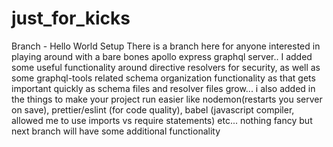 # just_for_kicks

Branch - Hello World Setup
There is a branch here for anyone interested in playing around with a bare bones apollo express graphql server.. I added some useful functionality
around directive resolvers for security, as well as some graphql-tools related schema organization functionality as that gets important quickly as
schema files and resolver files grow... i also added in the things to make your project run easier like nodemon(restarts you server on save), prettier/eslint
(for code quality), babel (javascript compiler, allowed me to use imports vs require statements) etc... nothing fancy but next branch will have some additional 
functionality
